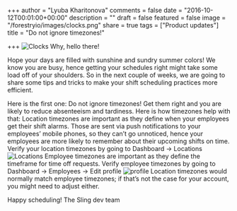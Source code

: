 +++
author = "Lyuba Kharitonova"
comments = false
date = "2016-10-12T00:01:00+00:00"
description = ""
draft = false
featured = false
image = "/forestryio/images/clocks.png"
share = true
tags = ["Product updates"]
title = "Do not ignore timezones!"

+++
![Clocks](/forestryio/images/clocks.png)
Why, hello there!
 
Hope your days are filled with sunshine and sundry summer colors!
We know you are busy, hence getting your schedules right might take some load off of your shoulders. So in the next couple of weeks, we are going to share some tips and tricks to make your shift scheduling practices more efficient.

Here is the first one: Do not ignore timezones!
Get them right and you are likely to reduce absenteeism and tardiness. Here is how timezones help with that:
Location timezones are important as they define when your employees get their shift alarms. Those are sent via push notifications to your employees’ mobile phones, so they can’t go unnoticed, hence your employees are more likely to remember about their upcoming shifts on time.
Verify your location timezones by going to Dashboard -> Locations
![Locations](/forestryio/images/location.png)
Employee timezones are important as they define the timeframe for time off requests.
Verify employee timezones by going to Dashboard -> Employees -> Edit profile
![profile](/forestryio/images/profile.png)
Location timezones would normally match employee timezones; if that’s not the case for your account, you might need to adjust either.
 
Happy scheduling!
The Sling dev team